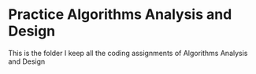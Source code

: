 # Practice Algorithms Analysis and Design
This is the folder I keep all the coding assignments of Algorithms Analysis and Design
